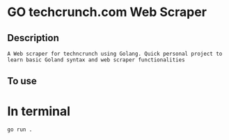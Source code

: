 # GO techcrunch.com Web Scraper 

## Description

```
A Web scraper for techncrunch using Golang. Quick personal project to learn basic Goland syntax and web scraper functionalities
```

## To use

# In terminal
```bash
go run .
```


